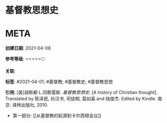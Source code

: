 # 基督教思想史

# META

**创建日期**: 2021-04-08

**参考等级**: ⭐⭐⭐⭐⭐🌕

**关联**: 

**标签**: #2021-04-01; #基督教; #基督教史; #基督教思想

**引用**: [美]胡斯都·L.冈察雷斯. *基督教思想史*. [A history of Christian thought]. Translated by 陈泽民, 孙汉书, 司徒桐, 莫如喜 and 陆俊杰. Edited by Kindle. 南京: 译林出版社, 2010.

* 第一部分: [[从基督教的起源到卡尔西顿会议]]
